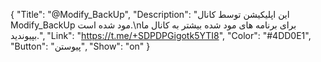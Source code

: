 {
"Title": "@Modify_BackUp",
"Description": "این اپلیکیشن توسط کانال Modify_BackUp مود شده است.\nبرای برنامه های مود شده بیشتر به کانال ما بپیوندید.",
"Link": "https://t.me/+SDPDPGigotk5YTI8",
"Color": "#4DD0E1",
"Button": "پیوستن",
"Show": "on"
}
